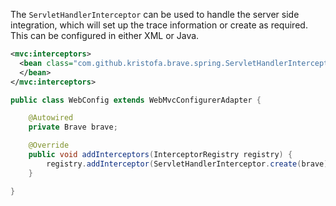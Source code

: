 
The `ServletHandlerInterceptor` can be used to handle the server side integration, which will set up the
trace information or create as required. This can be configured in either XML or Java.

```xml
<mvc:interceptors>
  <bean class="com.github.kristofa.brave.spring.ServletHandlerInterceptor">
  </bean>
</mvc:interceptors>
```

```java
public class WebConfig extends WebMvcConfigurerAdapter {

    @Autowired
    private Brave brave;

    @Override
    public void addInterceptors(InterceptorRegistry registry) {
        registry.addInterceptor(ServletHandlerInterceptor.create(brave));
    }

}
```